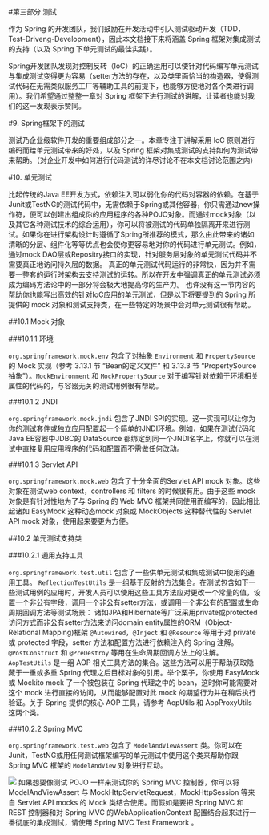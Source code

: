#第三部分    测试

作为 Spring 的开发团队，我们鼓励在开发活动中引入测试驱动开发（TDD，Test-Driveng-Development），因此本文档接下来将涵盖 Spring 框架对集成测试的支持（以及 Spring 下单元测试的最佳实践）。

Spring开发团队发现对控制反转（IoC）的正确运用可以使针对代码编写单元测试与集成测试变得更为容易（setter方法的存在，以及类里面恰当的构造器，使得测试代码在无需类似服务工厂等辅助工具的前提下，也能够方便地对各个类进行调用）。我们希望通过整整一章对 Spring 框架下进行测试的讲解，让读者也能对我们的这一发现表示赞同。

#9. Spring框架下的测试

测试乃企业级软件开发的重要组成部分之一。本章专注于讲解采用 IoC 原则进行编码而给单元测试带来的好处，以及 Spring 框架对集成测试的支持如何为测试带来帮助。（对企业开发中如何进行代码测试的详尽讨论不在本文档讨论范围之内）

#10. 单元测试

比起传统的Java EE开发方式，依赖注入可以弱化你的代码对容器的依赖。在基于Junit或TestNG的测试代码中，无需依赖于Spring或其他容器，你只需通过new操作符，便可以创建出组成你的应用程序的各种POJO对象。而通过mock对象（以及其它各种测试技术的综合运用），你可以将被测试的代码单独隔离开来进行测试。如果你在进行架构设计时遵循了Spring所推荐的模式，那么由此带来的诸如清晰的分层、组件化等等优点也会使你更容易地对你的代码进行单元测试。例如，通过mock DAO层或Repositry接口的实现，针对服务层对象的单元测试代码并不需要真正地访问持久层的数据。
真正的单元测试代码运行的非常快，因为并不需要一整套的运行时架构去支持测试的运转。所以在开发中强调真正的单元测试必须成为编码方法论中的一部分将会极大地提高你的生产力。
也许没有这一节内容的帮助你也能写出高效的针对IoC应用的单元测试，但是以下将要提到的 Spring 所提供的 mock 对象和测试支持类，在一些特定的场景中会对单元测试很有帮助。

##10.1 Mock 对象

###10.1.1 环境

`org.springframework.mock.env` 包含了对抽象 `Environment` 和 `PropertySource` 的 Mock 实现（参考 3.13.1 节 “Bean的定义文件” 和 3.13.3 节 “PropertySource抽象”）。`MockEnvironment` 和 `MockPropertySource` 对于编写针对依赖于环境相关属性的代码的，与容器无关的测试用例很有帮助。

###10.1.2 JNDI

`org.springframework.mock.jndi` 包含了JNDI SPI的实现。这一实现可以让你为你的测试套件或独立应用配置起一个简单的JNDI环境。例如，如果在测试代码和Java EE容器中JDBC的 DataSource 都绑定到同一个JNDI名字上，你就可以在测试中直接复用应用程序的代码和配置而不需做任何改动。 

###10.1.3 Servlet API

`org.springframework.mock.web` 包含了十分全面的Servlet API mock 对象。这些对象在测试web context，controllers 和 filters 的时候很有用。由于这些 mock 对象是有针对性地为了与 Spring 的 Web MVC 框架共同使用而编写的，因此相比起诸如 EasyMock 这种动态mock 对象或 MockObjects 这种替代性的 Servlet API mock 对象，使用起来要更为方便。

##10.2 单元测试支持类

###10.2.1 通用支持工具

`org.springframework.test.util` 包含了一些供单元测试和集成测试中使用的通用工具。
`ReflectionTestUtils` 是一组基于反射的方法集合。在测试包含如下一些测试用例的应用时，开发人员可以使用这些工具方法应对更改一个常量的值，设置一个非公有字段，调用一个非公有setter方法，或调用一个非公有的配置或生命周期回调方法等测试场景：
诸如JPA和Hibernate等广泛采用private或protected访问方式而非公有setter方法来访问domain entity属性的ORM（Object-Relational Mapping)框架
`@Autowired`，`@Inject` 和 `@Resource` 等用于对 private 或 protected 字段，setter 方法和配置方法进行依赖注入的 Spring 注解。
`@PostConstruct` 和 `@PreDestroy` 等用在生命周期回调方法上的注解。
`AopTestUtils` 是一组 AOP 相关工具方法的集合。这些方法可以用于帮助获取隐藏于一重或多重 Spring 代理之后目标对象的引用。举个栗子，你使用 EasyMock 或 Mockito mock 了一个被包装在 Spring 代理之中的 bean，这时你可能需要对这个 mock 进行直接的访问，从而能够配置对此 mock 的期望行为并在稍后执行验证。关于 Spring 提供的核心 AOP 工具，请参考 AopUtils 和 AopProxyUtils 这两个类。

###10.2.2 Spring MVC

`org.springframework.test.web` 包含了 `ModelAndViewAssert` 类。你可以在 Junit，TestNG或用任何测试框架编写的单元测试中使用这个类来帮助你跟 Spring MVC 框架的 `ModelAndView` 对象进行互动。

![](http://docs.spring.io/spring/docs/5.0.0.BUILD-SNAPSHOT/spring-framework-reference/htmlsingle/images/tip.png.pagespeed.ce.w22Wv-tZ37.png) 如果想要像测试 POJO 一样来测试你的 Spring MVC 控制器，你可以将 ModelAndViewAssert 与 MockHttpServletRequest，MockHttpSession 等来自 Servlet API mocks 的 Mock 类结合使用。而假如是要把 Spring MVC 和 REST 控制器和对 Spring MVC  的WebApplicationContext 配置结合起来进行一番彻底的集成测试，请使用 Spring MVC Test Framework 。
